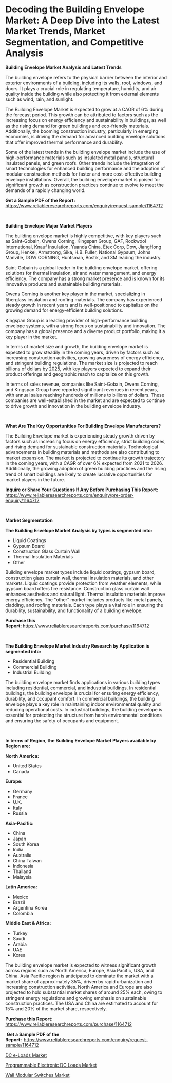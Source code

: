 <p><h1>Decoding the Building Envelope Market: A Deep Dive into the Latest Market Trends, Market Segmentation, and Competitive Analysis</h1></p><p><strong>Building Envelope Market Analysis and Latest Trends</strong></p>
<p><p>The building envelope refers to the physical barrier between the interior and exterior environments of a building, including its walls, roof, windows, and doors. It plays a crucial role in regulating temperature, humidity, and air quality inside the building while also protecting it from external elements such as wind, rain, and sunlight. </p><p>The Building Envelope Market is expected to grow at a CAGR of 6% during the forecast period. This growth can be attributed to factors such as the increasing focus on energy efficiency and sustainability in buildings, as well as the rising demand for green buildings and eco-friendly materials. Additionally, the booming construction industry, particularly in emerging economies, is driving the demand for advanced building envelope solutions that offer improved thermal performance and durability.</p><p>Some of the latest trends in the building envelope market include the use of high-performance materials such as insulated metal panels, structural insulated panels, and green roofs. Other trends include the integration of smart technologies for enhanced building performance and the adoption of modular construction methods for faster and more cost-effective building envelope installations. Overall, the building envelope market is poised for significant growth as construction practices continue to evolve to meet the demands of a rapidly changing world.</p></p>
<p><strong>Get a Sample PDF of the Report:&nbsp;</strong> <a href="https://www.reliableresearchreports.com/enquiry/request-sample/1164712">https://www.reliableresearchreports.com/enquiry/request-sample/1164712</a></p>
<p>&nbsp;</p>
<p><strong>Building Envelope Major Market Players</strong></p>
<p><p>The building envelope market is highly competitive, with key players such as Saint-Gobain, Owens Corning, Kingspan Group, GAF, Rockwool International, Knauf Insulation, Yuanda China, Etex Corp, Dow, JiangHong Group, Henkel, Armstrong, Sika, H.B. Fuller, National Gypsum, Johns Manville, DOW CORNING, Huntsman, Bostik, and 3M leading the industry.</p><p>Saint-Gobain is a global leader in the building envelope market, offering solutions for thermal insulation, air and water management, and energy efficiency. The company has a strong market presence and is known for its innovative products and sustainable building materials.</p><p>Owens Corning is another key player in the market, specializing in fiberglass insulation and roofing materials. The company has experienced steady growth in recent years and is well-positioned to capitalize on the growing demand for energy-efficient building solutions.</p><p>Kingspan Group is a leading provider of high-performance building envelope systems, with a strong focus on sustainability and innovation. The company has a global presence and a diverse product portfolio, making it a key player in the market.</p><p>In terms of market size and growth, the building envelope market is expected to grow steadily in the coming years, driven by factors such as increasing construction activities, growing awareness of energy efficiency, and stringent building regulations. The market size is projected to reach billions of dollars by 2025, with key players expected to expand their product offerings and geographic reach to capitalize on this growth.</p><p>In terms of sales revenue, companies like Saint-Gobain, Owens Corning, and Kingspan Group have reported significant revenues in recent years, with annual sales reaching hundreds of millions to billions of dollars. These companies are well-established in the market and are expected to continue to drive growth and innovation in the building envelope industry.</p></p>
<p>&nbsp;</p>
<p><strong>What Are The Key Opportunities For Building Envelope Manufacturers?</strong></p>
<p><p>The Building Envelope market is experiencing steady growth driven by factors such as increasing focus on energy efficiency, strict building codes, and rising demand for sustainable construction materials. Technological advancements in building materials and methods are also contributing to market expansion. The market is projected to continue its growth trajectory in the coming years, with a CAGR of over 6% expected from 2021 to 2026. Additionally, the growing adoption of green building practices and the rising trend of smart buildings are likely to create lucrative opportunities for market players in the future.</p></p>
<p><strong>Inquire or Share Your Questions If Any Before Purchasing This Report:</strong> <a href="https://www.reliableresearchreports.com/enquiry/pre-order-enquiry/1164712">https://www.reliableresearchreports.com/enquiry/pre-order-enquiry/1164712</a></p>
<p>&nbsp;</p>
<p><strong>Market Segmentation</strong></p>
<p><strong>The Building Envelope Market Analysis by types is segmented into:</strong></p>
<p><ul><li>Liquid Coatings</li><li>Gypsum Board</li><li>Construction Glass Curtain Wall</li><li>Thermal Insulation Materials</li><li>Other</li></ul></p>
<p><p>Building envelope market types include liquid coatings, gypsum board, construction glass curtain wall, thermal insulation materials, and other markets. Liquid coatings provide protection from weather elements, while gypsum board offers fire resistance. Construction glass curtain wall enhances aesthetics and natural light. Thermal insulation materials improve energy efficiency. The "other" market includes products like metal panels, cladding, and roofing materials. Each type plays a vital role in ensuring the durability, sustainability, and functionality of a building envelope.</p></p>
<p><strong>Purchase this Report:&nbsp;</strong><a href="https://www.reliableresearchreports.com/purchase/1164712">https://www.reliableresearchreports.com/purchase/1164712</a></p>
<p>&nbsp;</p>
<p><strong>The Building Envelope Market Industry Research by Application is segmented into:</strong></p>
<p><ul><li>Residential Building</li><li>Commercial Building</li><li>Industrial Building</li></ul></p>
<p><p>The building envelope market finds applications in various building types including residential, commercial, and industrial buildings. In residential buildings, the building envelope is crucial for ensuring energy efficiency, durability, and occupant comfort. In commercial buildings, the building envelope plays a key role in maintaining indoor environmental quality and reducing operational costs. In industrial buildings, the building envelope is essential for protecting the structure from harsh environmental conditions and ensuring the safety of occupants and equipment.</p></p>
<p>&nbsp;</p>
<p><strong>In terms of Region, the Building Envelope Market Players available by Region are:</strong></p>
<p>
    <p> <strong> North America: </strong>
        <ul>
            <li>United States</li>
            <li>Canada</li>
        </ul>
        </p> 
    <p> <strong> Europe: </strong>
        <ul>
            <li>Germany</li>
            <li>France</li>
            <li>U.K.</li>
            <li>Italy</li>
            <li>Russia</li>
        </ul>
        </p> 
    <p> <strong> Asia-Pacific: </strong>
        <ul>
            <li>China</li>
            <li>Japan</li>
            <li>South Korea</li>
            <li>India</li>
            <li>Australia</li>
            <li>China Taiwan</li>
            <li>Indonesia</li>
            <li>Thailand</li>
            <li>Malaysia</li>
        </ul>
        </p> 
    <p> <strong> Latin America: </strong>
        <ul>
            <li>Mexico</li>
            <li>Brazil</li>
            <li>Argentina Korea</li>
            <li>Colombia</li>
        </ul>
        </p> 
    <p> <strong> Middle East & Africa: </strong>
        <ul>
            <li>Turkey</li>
            <li>Saudi</li>
            <li>Arabia</li>
            <li>UAE</li>
            <li>Korea</li>
        </ul>
    </p>
    </p>
<p><p>The building envelope market is expected to witness significant growth across regions such as North America, Europe, Asia Pacific, USA, and China. Asia Pacific region is anticipated to dominate the market with a market share of approximately 35%, driven by rapid urbanization and increasing construction activities. North America and Europe are also projected to hold substantial market shares of around 25% each, owing to stringent energy regulations and growing emphasis on sustainable construction practices. The USA and China are estimated to account for 15% and 20% of the market share, respectively.</p></p>
<p><strong>Purchase this Report: </strong><a href="https://www.reliableresearchreports.com/purchase/1164712">https://www.reliableresearchreports.com/purchase/1164712</a></p>
<p>&nbsp;<strong>Get a Sample PDF of the Report:&nbsp;&nbsp;</strong><a href="https://www.reliableresearchreports.com/enquiry/request-sample/1164712">https://www.reliableresearchreports.com/enquiry/request-sample/1164712</a></p>
<p><strong></strong></p>
<p><p><a href="https://view.publitas.com/reportprime-1/dc-e-loads-market-research-report-reveals-the-latest-trends-and-opportunities-of-this-market-for-period-from-2023-2030/">DC e-Loads Market</a></p><p><a href="https://view.publitas.com/reportprime-1/programmable-electronic-dc-loads-market-research-report-forecasted-for-period-from-2023-2030-by-market-type-market-application-and-region/">Programmable Electronic DC Loads Market</a></p><p><a href="https://view.publitas.com/reportprime-1/wall-modular-switches-market-centers-on-aspects-such-as-market-growth-market-share-market-opportunity-and-projected-forecasts-spanning-from-2023-to-2030/">Wall Modular Switches Market</a></p></p>